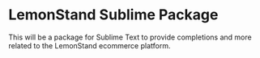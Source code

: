 LemonStand Sublime Package
==========================

This will be a package for Sublime Text to provide completions and more related to the LemonStand ecommerce platform.
